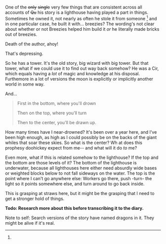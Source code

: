 One of the ~~only~~ ~~single~~ very few things that are consistent across all accounts of ~~Qu~~ his story is a lighthouse having played a part in things. Sometimes he owned it, not nearly as often he stole it from someone [^dragon] and in one particular case, he built it with... breezies? The wording's not clear about whether or not Breezies helped him build it *or* he literally made bricks out of breezies.

Death of the author, ahoy!

That's depressing.

So he has a tower. It's the old story, big wizard with big tower.  But that tower, what if we could use it to find out way back somehow? He was a Cir, which equals having a *lot* of magic and knowledge at his disposal. Furthemore in a lot of versions the moon is explicitly or implicitly another world in some way.

And...

> First in the bottom, where you'll drown
> 
> Then on the top, where you'll turn
> 
> Then to the center, you'll be drawn up. 

How many times have I near-drowned? It's been over a year here, and I've been high enough, as high as I could possibly be on the backs of the giant whiles that soar these skies. So what is the center? Wh at does this prophesy doohickey expect from me-- and what will it do *to* me?

Even more, what if this is related somehow to the lighthouse? If the top and the bottom are those levels of it? The bottom of the lighthouse is underwater, because all lighthouses here either need absurdly wide bases or weighted blocks below to not fall sideways on the water. The top is the point where I can't go anywhere else: Workers go there, push -turn- the light so it points somewhere else, and turn around to go back inside.

This is grasping at straws here, but it might be the grasping that I need to get a stronger hold of things.

**Todo: Research more about this before transcribing it to the diary.** 



[^dragon]:
Note to self: Search versions of the story have named dragons in it. They might be alive if it's real.

